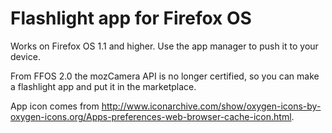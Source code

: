# Flashlight app for Firefox OS

Works on Firefox OS 1.1 and higher. Use the app manager to push it
to your device.

From FFOS 2.0 the mozCamera API is no longer certified, so you can
make a flashlight app and put it in the marketplace.

App icon comes from http://www.iconarchive.com/show/oxygen-icons-by-oxygen-icons.org/Apps-preferences-web-browser-cache-icon.html.